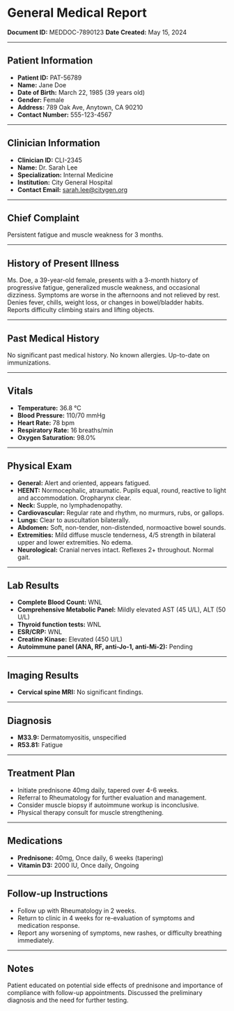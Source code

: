 # General Medical Report

**Document ID:** MEDDOC-7890123
**Date Created:** May 15, 2024

---

## Patient Information

*   **Patient ID:** PAT-56789
*   **Name:** Jane Doe
*   **Date of Birth:** March 22, 1985 (39 years old)
*   **Gender:** Female
*   **Address:** 789 Oak Ave, Anytown, CA 90210
*   **Contact Number:** 555-123-4567

---

## Clinician Information

*   **Clinician ID:** CLI-2345
*   **Name:** Dr. Sarah Lee
*   **Specialization:** Internal Medicine
*   **Institution:** City General Hospital
*   **Contact Email:** sarah.lee@citygen.org

---

## Chief Complaint

Persistent fatigue and muscle weakness for 3 months.

---

## History of Present Illness

Ms. Doe, a 39-year-old female, presents with a 3-month history of progressive fatigue, generalized muscle weakness, and occasional dizziness. Symptoms are worse in the afternoons and not relieved by rest. Denies fever, chills, weight loss, or changes in bowel/bladder habits. Reports difficulty climbing stairs and lifting objects.

---

## Past Medical History

No significant past medical history. No known allergies. Up-to-date on immunizations.

---

## Vitals

*   **Temperature:** 36.8 °C
*   **Blood Pressure:** 110/70 mmHg
*   **Heart Rate:** 78 bpm
*   **Respiratory Rate:** 16 breaths/min
*   **Oxygen Saturation:** 98.0%

---

## Physical Exam

*   **General:** Alert and oriented, appears fatigued.
*   **HEENT:** Normocephalic, atraumatic. Pupils equal, round, reactive to light and accommodation. Oropharynx clear.
*   **Neck:** Supple, no lymphadenopathy.
*   **Cardiovascular:** Regular rate and rhythm, no murmurs, rubs, or gallops.
*   **Lungs:** Clear to auscultation bilaterally.
*   **Abdomen:** Soft, non-tender, non-distended, normoactive bowel sounds.
*   **Extremities:** Mild diffuse muscle tenderness, 4/5 strength in bilateral upper and lower extremities. No edema.
*   **Neurological:** Cranial nerves intact. Reflexes 2+ throughout. Normal gait.

---

## Lab Results

*   **Complete Blood Count:** WNL
*   **Comprehensive Metabolic Panel:** Mildly elevated AST (45 U/L), ALT (50 U/L)
*   **Thyroid function tests:** WNL
*   **ESR/CRP:** WNL
*   **Creatine Kinase:** Elevated (450 U/L)
*   **Autoimmune panel (ANA, RF, anti-Jo-1, anti-Mi-2):** Pending

---

## Imaging Results

*   **Cervical spine MRI:** No significant findings.

---

## Diagnosis

*   **M33.9:** Dermatomyositis, unspecified
*   **R53.81:** Fatigue

---

## Treatment Plan

*   Initiate prednisone 40mg daily, tapered over 4-6 weeks.
*   Referral to Rheumatology for further evaluation and management.
*   Consider muscle biopsy if autoimmune workup is inconclusive.
*   Physical therapy consult for muscle strengthening.

---

## Medications

*   **Prednisone:** 40mg, Once daily, 6 weeks (tapering)
*   **Vitamin D3:** 2000 IU, Once daily, Ongoing

---

## Follow-up Instructions

*   Follow up with Rheumatology in 2 weeks.
*   Return to clinic in 4 weeks for re-evaluation of symptoms and medication response.
*   Report any worsening of symptoms, new rashes, or difficulty breathing immediately.

---

## Notes

Patient educated on potential side effects of prednisone and importance of compliance with follow-up appointments. Discussed the preliminary diagnosis and the need for further testing.